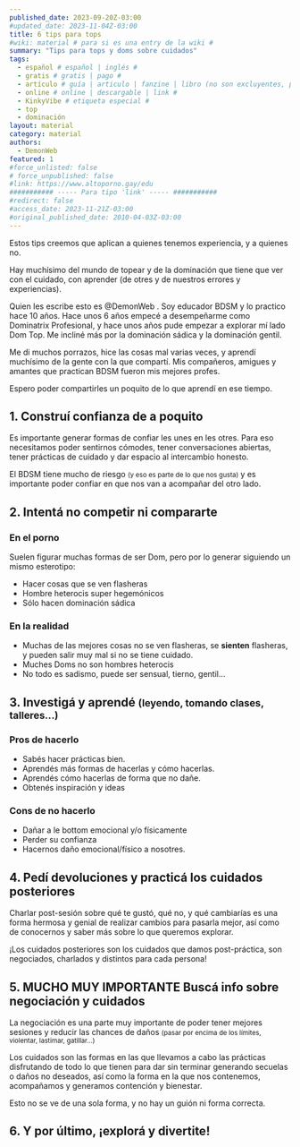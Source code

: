 ```yaml
---
published_date: 2023-09-20Z-03:00
#updated_date: 2023-11-04Z-03:00
title: 6 tips para tops
#wiki: material # para si es una entry de la wiki #
summary: "Tips para tops y doms sobre cuidados"
tags:
  - español # español | inglés #
  - gratis # gratis | pago #
  - artículo # guía | articulo | fanzine | libro (no son excluyentes, pueden haber varios) #
  - online # online | descargable | link #
  - KinkyVibe # etiqueta especial #
  - top
  - dominación
layout: material
category: material
authors:
  - DemonWeb
featured: 1
#force_unlisted: false
# force_unpublished: false
#link: https://www.altoporno.gay/edu
########### ----- Para tipo 'link' ----- ###########
#redirect: false
#access_date: 2023-11-21Z-03:00
#original_published_date: 2010-04-03Z-03:00
---
```


Estos tips creemos que aplican a quienes tenemos experiencia, y a quienes no.

Hay muchísimo del mundo de topear y de la dominación que tiene que ver con el cuidado, con aprender (de otres y de nuestros errores y experiencias).

Quien les escribe esto es @DemonWeb . Soy educador BDSM y lo practico hace 10 años. Hace unos 6 años empecé a desempeñarme como Dominatrix Profesional, y hace unos años pude empezar a explorar mí lado Dom Top. Me incliné más por la dominación sádica y la dominación gentil.

Me di muchos porrazos, hice las cosas mal varias veces, y aprendí muchísimo de la gente con la que compartí. Mis compañeros, amigues y amantes que practican BDSM fueron mis mejores profes.

Espero poder compartirles un poquito de lo que aprendí en ese tiempo.

## **1.** Construí confianza de a poquito

Es importante generar formas de confiar les unes en les otres. Para eso necesitamos poder sentirnos cómodes, tener conversaciones abiertas, tener prácticas de cuidado y dar espacio al intercambio honesto.

El BDSM tiene mucho de riesgo <small>(y eso es parte de lo que nos gusta)</small> y es importante poder confiar en que nos van a acompañar del otro lado.

## **2.** Intentá no competir ni compararte

### En el porno

Suelen figurar muchas formas de ser Dom, pero por lo generar siguiendo un mismo esterotipo:
- Hacer cosas que se ven flasheras
- Hombre heterocis super hegemónicos
- Sólo hacen dominación sádica

### En la realidad

- Muchas de las mejores cosas no se ven flasheras, se **sienten** flasheras, y pueden salir muy mal si no se tiene cuidado.
- Muches Doms no son hombres heterocis
- No todo es sadismo, puede ser sensual, tierno, gentil...

## **3.** Investigá y aprendé <small>(leyendo, tomando clases, talleres...)</small>

### Pros de hacerlo
- Sabés hacer prácticas bien.
- Aprendés más formas de hacerlas y cómo hacerlas.
- Aprendés cómo hacerlas de forma que no dañe.
- Obtenés inspiración y ideas

### Cons de **no** hacerlo
- Dañar a le bottom emocional y/o físicamente
- Perder su confianza
- Hacernos daño emocional/físico a nosotres.

## **4.** Pedí devoluciones y practicá los cuidados posteriores

Charlar post-sesión sobre qué te gustó, qué no, y qué cambiarías es una forma hermosa y genial de realizar cambios para pasarla mejor, así como de conocernos y saber más sobre lo que queremos explorar.

¡Los cuidados posteriores son los cuidados que damos post-práctica, son negociados, charlados y distintos para cada persona!

## **5.** **MUCHO MUY IMPORTANTE** Buscá info sobre negociación y cuidados

La negociación es una parte muy importante de poder tener mejores sesiones y reducir las chances de daños <small>(pasar por encima de los límites, violentar, lastimar, gatillar...)</small>

Los cuidados son las formas en las que llevamos a cabo las prácticas disfrutando de todo lo que tienen para dar sin terminar generando secuelas o daños no deseados, así como la forma en la que nos contenemos, acompañamos y generamos contención y bienestar.

Esto no se ve de una sola forma, y no hay un guión ni forma correcta.

## **6.** Y por último, ¡explorá y divertite!
